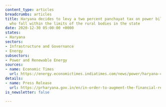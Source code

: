 ```yaml
---
content_type: articles
breadcrumbs: articles
title: Haryana decides to levy a two percent panchayat tax on power bills for consumers
  who fall within the limits of the rural bodies in the state
date: 2020-12-30 05:00:00 +0000
states:
- Haryana
sectors:
- Infrastructure and Governance
- Energy
subsectors:
- Power and Renewable Energy
sources:
- name: Economic Times
  url: https://energy.economictimes.indiatimes.com/news/power/haryana-cabinet-okays-new-panchayat-tax-on-electricity-agriculture-exempted/79932906
details:
- name: Press Release
  url: https://prharyana.gov.in/en/in-order-to-augment-the-financial-resources-of-gram-panchayats-the-haryana-government-has-decided
is_newsletter: false

---
```

